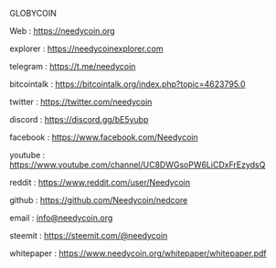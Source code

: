 GLOBYCOIN

Web : https://needycoin.org

explorer : https://needycoinexplorer.com

telegram : https://t.me/needycoin

bitcointalk :  https://bitcointalk.org/index.php?topic=4623795.0

twitter : https://twitter.com/needycoin

discord : https://discord.gg/bE5yubp

facebook : https://www.facebook.com/Needycoin

youtube : https://www.youtube.com/channel/UC8DWGsoPW6LiCDxFrEzydsQ

reddit : https://www.reddit.com/user/Needycoin

github : https://github.com/Needycoin/nedcore

email : info@needycoin.org

steemit : https://steemit.com/@needycoin

whitepaper : https://www.needycoin.org/whitepaper/whitepaper.pdf

